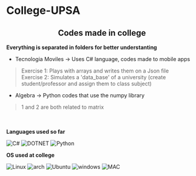# College-UPSA

<h2 align="center">Codes made in college</h2>


**Everything is separated in folders for better understanting**

- Tecnologia Moviles -> Uses C# language, codes made to mobile apps
 > Exercise 1: Plays with arrays and writes them on a Json file </br>
 > Exercise 2: Simulates a 'data_base' of a university (create student/professor and assign them to class subject)


- Algebra -> Python codes that use the numpy library
> 1 and 2 are both related to matrix



<br><br>
**Languages used so far**


![C#](https://img.shields.io/badge/C%23-239120?style=for-the-badge&logo=c-sharp&logoColor=white)
![DOTNET](https://img.shields.io/badge/.NET-5C2D91?style=for-the-badge&logo=.net&logoColor=white)
![Python](https://img.shields.io/badge/Python-14354C?style=for-the-badge&logo=python&logoColor=white)


**OS used at college**

![Linux](https://img.shields.io/badge/Linux-FCC624?style=for-the-badge&logo=linux&logoColor=black)
![arch](https://img.shields.io/badge/Arch_Linux-1793D1?style=for-the-badge&logo=arch-linux&logoColor=white)
![Ubuntu](https://img.shields.io/badge/Ubuntu-E95420?style=for-the-badge&logo=ubuntu&logoColor=white)
![windows](https://img.shields.io/badge/Windows-0078D6?style=for-the-badge&logo=windows&logoColor=white)
![MAC](https://img.shields.io/badge/mac%20os-000000?style=for-the-badge&logo=apple&logoColor=white)

